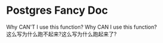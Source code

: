 # Postgres Fancy Doc

Why CAN'T I  use this function? Why CAN I use this function?  
这么写为什么跑不起来?这么写为什么跑起来了?